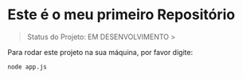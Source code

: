 <h1>Este é o meu primeiro Repositório</h1>

> Status do Projeto: EM DESENVOLVIMENTO >

Para rodar este projeto na sua máquina, por favor digite:

```
node app.js
```
